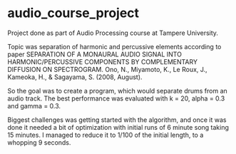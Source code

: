 # audio_course_project
Project done as part of Audio Processing course at Tampere University.  

Topic was separation of harmonic and percussive elements according to paper 
SEPARATION OF A MONAURAL AUDIO SIGNAL INTO HARMONIC/PERCUSSIVE COMPONENTS BY COMPLEMENTARY DIFFUSION ON SPECTROGRAM.
Ono, N., Miyamoto, K., Le Roux, J., Kameoka, H., & Sagayama, S. (2008, August).

So the goal was to create a program, which would separate drums from an audio track. The best
performance was evaluated with k = 20, alpha = 0.3 and gamma = 0.3.

Biggest challenges was getting started with the algorithm,
and once it was done it needed a bit of optimization with initial runs of 6 minute song
taking 15 minutes. I managed to reduce it to 1/100 of the initial length, to a whopping 9 seconds. 
